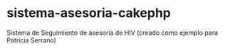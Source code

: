 sistema-asesoria-cakephp
========================

Sistema de Seguimiento de asesoría de HIV (creado como ejemplo para Patricia Serrano)
